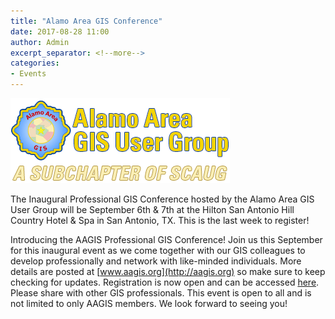```yaml
---
title: "Alamo Area GIS Conference"
date: 2017-08-28 11:00
author: Admin
excerpt_separator: <!--more-->
categories:
- Events
---
```

![AAGIS](/assets/img/blog/aagis.png)

The Inaugural Professional GIS Conference hosted by the Alamo Area GIS User Group will be September 6th & 7th at the Hilton San Antonio Hill Country
Hotel & Spa in San Antonio, TX. This is the last week to register!
<!--more-->

Introducing the AAGIS Professional GIS Conference! Join us this September for this inaugural event as we come together with our GIS colleagues to develop
professionally and network with like-minded individuals. More details are posted at [www.aagis.org](http://aagis.org) so make sure to keep checking for
updates. Registration is now open and can be accessed [here](http://www.aagis.org/conference/). Please share with other GIS professionals. This event is
open to all and is not limited to only AAGIS members. We look forward to seeing you!
